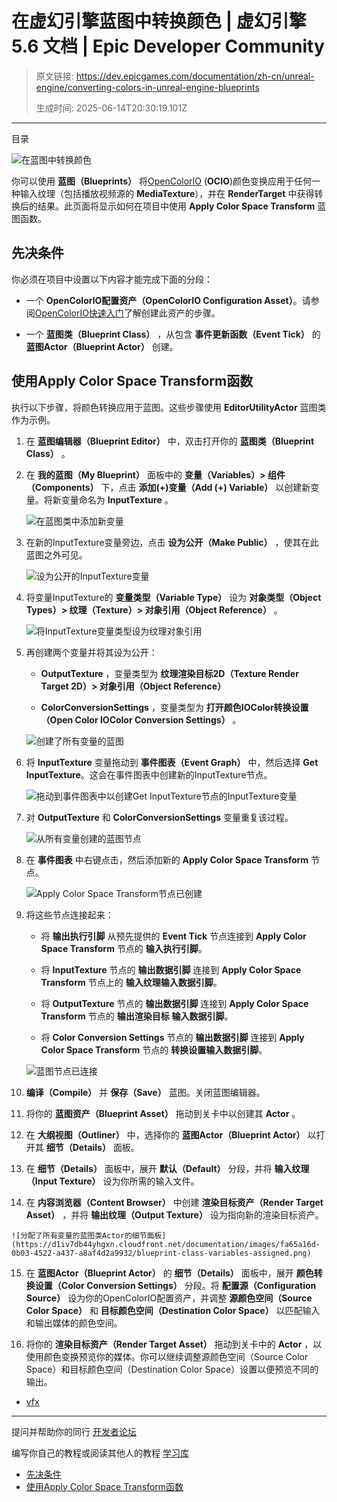 # 在虚幻引擎蓝图中转换颜色 | 虚幻引擎 5.6 文档 | Epic Developer Community

> 原文链接: https://dev.epicgames.com/documentation/zh-cn/unreal-engine/converting-colors-in-unreal-engine-blueprints
> 
> 生成时间: 2025-06-14T20:30:19.101Z

---

目录

![在蓝图中转换颜色](https://dev.epicgames.com/community/api/documentation/image/9276bf84-1b93-45f3-a78b-e2ead2870841?resizing_type=fill&width=1920&height=335)

你可以使用 **蓝图（Blueprints）** 将[OpenColorIO](/documentation/zh-cn/unreal-engine/color-management-with-opencolorio-in-unreal-engine) (**OCIO**)颜色变换应用于任何一种输入纹理（包括播放视频源的 **MediaTexture**），并在 **RenderTarget** 中获得转换后的结果。此页面将显示如何在项目中使用 **Apply Color Space Transform** 蓝图函数。

## 先决条件

你必须在项目中设置以下内容才能完成下面的分段：

-   一个 **OpenColorIO配置资产（OpenColorIO Configuration Asset）**。请参阅[OpenColorIO快速入门](/documentation/zh-cn/unreal-engine/opencolorio-quick-start-for-unreal-engine)了解创建此资产的步骤。
    
-   一个 **蓝图类（Blueprint Class）** ，从包含 **事件更新函数（Event Tick）** 的 **蓝图Actor（Blueprint Actor）** 创建。
    

## 使用Apply Color Space Transform函数

执行以下步骤，将颜色转换应用于蓝图。这些步骤使用 **EditorUtilityActor** 蓝图类作为示例。

1.  在 **蓝图编辑器（Blueprint Editor）** 中，双击打开你的 **蓝图类（Blueprint Class）** 。
    
2.  在 **我的蓝图（My Blueprint）** 面板中的 **变量（Variables）> 组件（Components）** 下，点击 **添加(+)变量（Add (+) Variable）** 以创建新变量。将新变量命名为 **InputTexture** 。
    
    ![在蓝图类中添加新变量](https://d1iv7db44yhgxn.cloudfront.net/documentation/images/bfbffe18-ee54-4fe1-a2fc-79f31e21114a/add-new-variable.png)
3.  在新的InputTexture变量旁边，点击 **设为公开（Make Public）** ，使其在此蓝图之外可见。
    
    ![设为公开的InputTexture变量](https://d1iv7db44yhgxn.cloudfront.net/documentation/images/48697fd0-94c5-4046-8b1a-1cd01d24c752/make-variable-public.png)
4.  将变量InputTexture的 **变量类型（Variable Type）** 设为 **对象类型（Object Types）> 纹理（Texture）> 对象引用（Object Reference）** 。
    
    ![将InputTexture变量类型设为纹理对象引用](https://d1iv7db44yhgxn.cloudfront.net/documentation/images/6612cbc3-3750-4147-ac6d-1007385ae174/set-inputtexture-variable-type-texture.png)
5.  再创建两个变量并将其设为公开：
    
    -   **OutputTexture** ，变量类型为 **纹理渲染目标2D（Texture Render Target 2D）> 对象引用（Object Reference）**
        
    -   **ColorConversionSettings** ，变量类型为 **打开颜色IOColor转换设置（Open Color IOColor Conversion Settings）** 。
        
    
    ![创建了所有变量的蓝图](https://d1iv7db44yhgxn.cloudfront.net/documentation/images/c0438a3a-8182-48bd-83da-a9ab5b16c990/ocio-variables-created.png)
6.  将 **InputTexture** 变量拖动到 **事件图表（Event Graph）** 中，然后选择 **Get InputTexture**。这会在事件图表中创建新的InputTexture节点。
    
    ![拖动到事件图表中以创建Get InputTexture节点的InputTexture变量](https://d1iv7db44yhgxn.cloudfront.net/documentation/images/00a58396-c6e7-4253-9ff5-df55c588114d/get-inputtexture-node.png)
7.  对 **OutputTexture** 和 **ColorConversionSettings** 变量重复该过程。
    
    ![从所有变量创建的蓝图节点](https://d1iv7db44yhgxn.cloudfront.net/documentation/images/95e6c158-e5a4-4913-8701-95223144a48a/blueprint-ocio-nodes-created.png)
8.  在 **事件图表** 中右键点击，然后添加新的 **Apply Color Space Transform** 节点。
    
    ![Apply Color Space Transform节点已创建](https://d1iv7db44yhgxn.cloudfront.net/documentation/images/e412dd43-e9b0-454b-b546-a4aa2ec01118/apply-color-space-transform-node.png)
9.  将这些节点连接起来：
    
    -   将 **输出执行引脚** 从预先提供的 **Event Tick** 节点连接到 **Apply Color Space Transform** 节点的 **输入执行引脚**。
        
    -   将 **InputTexture** 节点的 **输出数据引脚** 连接到 **Apply Color Space Transform** 节点上的 **输入纹理输入数据引脚**。
        
    -   将 **OutputTexture** 节点的 **输出数据引脚** 连接到 **Apply Color Space Transform** 节点的 **输出渲染目标** **输入数据引脚**。
        
    -   将 **Color Conversion Settings** 节点的 **输出数据引脚** 连接到 **Apply Color Space Transform** 节点的 **转换设置输入数据引脚**。
        
    
    ![蓝图节点已连接](https://d1iv7db44yhgxn.cloudfront.net/documentation/images/627fac96-cfc1-47ce-a419-d50e8c2039d6/blueprint-nodes-connected.png)
10.  **编译（Compile）** 并 **保存（Save）** 蓝图。关闭蓝图编辑器。
    
11.  将你的 **蓝图资产（Blueprint Asset）** 拖动到关卡中以创建其 **Actor** 。
    
12.  在 **大纲视图（Outliner）** 中，选择你的 **蓝图Actor（Blueprint Actor）** 以打开其 **细节（Details）** 面板。
    
13.  在 **细节（Details）** 面板中，展开 **默认（Default）** 分段，并将 **输入纹理（Input Texture）** 设为你所需的输入文件。
    
14.  在 **内容浏览器（Content Browser）** 中创建 **渲染目标资产（Render Target Asset）** ，并将 **输出纹理（Output Texture）** 设为指向新的渲染目标资产。
    
    ![分配了所有变量的蓝图类Actor的细节面板](https://d1iv7db44yhgxn.cloudfront.net/documentation/images/fa65a16d-0b03-4522-a437-a8af4d2a9932/blueprint-class-variables-assigned.png)
15.  在 **蓝图Actor（Blueprint Actor）** 的 **细节（Details）** 面板中，展开 **颜色转换设置（Color Conversion Settings）** 分段。将 **配置源（Configuration Source）** 设为你的OpenColorIO配置资产，并调整 **源颜色空间（Source Color Space）** 和 **目标颜色空间（Destination Color Space）** 以匹配输入和输出媒体的颜色空间。
    
16.  将你的 **渲染目标资产（Render Target Asset）** 拖动到关卡中的 **Actor** ，以使用颜色变换预览你的媒体。你可以继续调整源颜色空间（Source Color Space）和目标颜色空间（Destination Color Space）设置以便预览不同的输出。
    

-   [vfx](https://dev.epicgames.com/community/search?query=vfx)

* * *

提问并帮助你的同行 [开发者论坛](https://forums.unrealengine.com/categories?tag=unreal-engine)

编写你自己的教程或阅读其他人的教程 [学习库](https://dev.epicgames.com/community/unreal-engine/learning)

-   [先决条件](/documentation/zh-cn/unreal-engine/converting-colors-in-unreal-engine-blueprints#%E5%85%88%E5%86%B3%E6%9D%A1%E4%BB%B6)
-   [使用Apply Color Space Transform函数](/documentation/zh-cn/unreal-engine/converting-colors-in-unreal-engine-blueprints#%E4%BD%BF%E7%94%A8applycolorspacetransform%E5%87%BD%E6%95%B0)